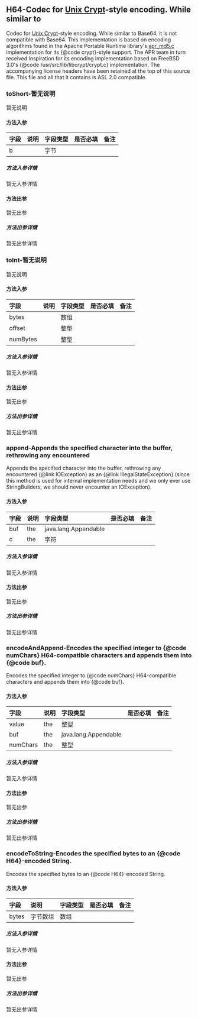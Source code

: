 ## H64-Codec for <a href="http://en.wikipedia.org/wiki/Crypt_(Unix)">Unix Crypt</a>-style encoding.  While similar to

Codec for <a href="http://en.wikipedia.org/wiki/Crypt_(Unix)">Unix Crypt</a>-style encoding.  While similar to
Base64, it is not compatible with Base64.
This implementation is based on encoding algorithms found in the Apache Portable Runtime library's
<a href="http://svn.apache.org/viewvc/apr/apr/trunk/crypto/apr_md5.c?revision=HEAD&view=markup">apr_md5.c</a>
implementation for its {@code crypt}-style support.  The APR team in turn received inspiration for its encoding
implementation based on FreeBSD 3.0's {@code /usr/src/lib/libcrypt/crypt.c} implementation.  The
accompanying license headers have been retained at the top of this source file.
This file and all that it contains is ASL 2.0 compatible.

### toShort-暂无说明

暂无说明

#### 方法入参

| 字段 | 说明 | 字段类型 | 是否必填 | 备注 |
|:---|:---|:---|:---|:----|
| b |  | 字节 |  |  |

##### 方法入参详情

暂无入参详情

#### 方法出参

暂无出参

##### 方法出参详情

暂无出参详情

### toInt-暂无说明

暂无说明

#### 方法入参

| 字段 | 说明 | 字段类型 | 是否必填 | 备注 |
|:---|:---|:---|:---|:----|
| bytes |  | 数组 |  |  |
| offset |  | 整型 |  |  |
| numBytes |  | 整型 |  |  |

##### 方法入参详情

暂无入参详情

#### 方法出参

暂无出参

##### 方法出参详情

暂无出参详情

### append-Appends the specified character into the buffer, rethrowing any encountered

Appends the specified character into the buffer, rethrowing any encountered
{@link IOException} as an {@link IllegalStateException} (since this method is used for internal
implementation needs and we only ever use StringBuilders, we should never encounter an IOException).

#### 方法入参

| 字段 | 说明 | 字段类型 | 是否必填 | 备注 |
|:---|:---|:---|:---|:----|
| buf | the | java.lang.Appendable |  |  |
| c | the | 字符 |  |  |

##### 方法入参详情

暂无入参详情

#### 方法出参

暂无出参

##### 方法出参详情

暂无出参详情

### encodeAndAppend-Encodes the specified integer to {@code numChars} H64-compatible characters and appends them into {@code buf}.

Encodes the specified integer to {@code numChars} H64-compatible characters and appends them into {@code buf}.

#### 方法入参

| 字段 | 说明 | 字段类型 | 是否必填 | 备注 |
|:---|:---|:---|:---|:----|
| value | the | 整型 |  |  |
| buf | the | java.lang.Appendable |  |  |
| numChars | the | 整型 |  |  |

##### 方法入参详情

暂无入参详情

#### 方法出参

暂无出参

##### 方法出参详情

暂无出参详情

### encodeToString-Encodes the specified bytes to an {@code H64}-encoded String.

Encodes the specified bytes to an {@code H64}-encoded String.

#### 方法入参

| 字段 | 说明 | 字段类型 | 是否必填 | 备注 |
|:---|:---|:---|:---|:----|
| bytes | 字节数组 | 数组 |  |  |

##### 方法入参详情

暂无入参详情

#### 方法出参

暂无出参

##### 方法出参详情

暂无出参详情




